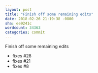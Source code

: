 ```yaml
---
layout: post
title: "Finish off some remaining edits"
date: 2018-02-26 21:19:38 -0800
sha: ee9241c
wordcount: 34363
categories: commit
---
```

Finish off some remaining edits

 - fixes #28
 - fixes #21
 - fixes #8
